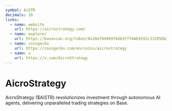 ```yaml
---
symbol: AiSTR
decimals: 18
links:
  - name: website
    url: https://aicrostrategy.com/
  - name: explorer
    url: https://basescan.org/token/0x20ef84969f6d81Ff74AE4591c331858b20AD82CD
  - name: coingecko
    url: https://coingecko.com/en/coins/aicrostrategy
  - name: x
    url: https://x.com/AicroStrategy
---
```


# AicroStrategy

AicroStrategy ($AiSTR) revolutionizes investment through autonomous AI agents, delivering unparalleled trading strategies on Base.
